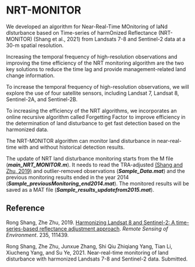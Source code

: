 # NRT-MONITOR
We developed an algorithm for Near-Real-Time MOnitoring of laNd dIsturbance based on Time-series of harmOnized Reflectance (NRT-MONITOR) (Shang et al., 2021) from Landsats 7-8 and Sentinel-2 data at a 30-m spatial resolution. 

Increasing the temporal frequency of high-resolution observations and improving the time efficiency of the NRT monitoring algorithm are the two key solutions to reduce the time lag and provide management-related land change information. 

To increase the temporal frequency of high-resolution observations, we will explore the use of four satellite sensors, including Landsat 7, Landsat 8, Sentinel-2A, and Sentinel-2B. 

To increasing the efficiency of the NRT algorithms, we incorporates an online recursive algorithm called Forgetting Factor to improve efficiency in the determination of land disturbance to get fast detection based on the harmonized data. 

The NRT-MONITOR algorithm can monitor land disturbance in near-real-time with and without historical detection results. 

The update of NRT land disturbance monitoring starts from the M file (***main_NRT_MONITOR.m***). It needs to read the TRA-adjusted [(Shang and Zhu, 2019)](https://www.sciencedirect.com/science/article/pii/S0034425719304584) and outlier-removed observations (***Sample_Data.mat***) and the previous monitoring results ended in the year 2014 (***Sample_previousMonitoring_end2014.mat***). The monitored results will be saved as a MAT file (***Sample_results_updatefrom2015.mat***).




## Reference

Rong Shang, Zhe Zhu, 2019. [Harmonizing Landsat 8 and Sentinel-2: A time-series-based reflectance adjustment approach](https://www.sciencedirect.com/science/article/pii/S0034425719304584). *Remote Sensing of Environment*. 235, 111439.

Rong Shang, Zhe Zhu, Junxue Zhang, Shi Qiu Zhiqiang Yang, Tian Li, Xiucheng Yang, and Su Ye, 2021. Near-real-time monitoring of land disturbance with harmonized Landsats 7-8 and Sentinel-2 data. Submitted.
